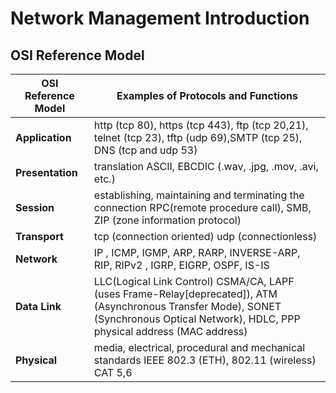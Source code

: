 # Network Management Introduction

## OSI Reference Model

| OSI Reference Model | Examples of Protocols and Functions |
|---|---|
|**Application**|http (tcp 80), https (tcp 443), ftp (tcp 20,21), telnet (tcp 23), tftp (udp 69),SMTP (tcp 25), DNS (tcp and udp 53)  |
|**Presentation**| translation ASCII, EBCDIC (.wav, .jpg, .mov, .avi, etc.)  |
|**Session**| establishing, maintaining and terminating the connection RPC(remote procedure call), SMB, ZIP (zone information protocol)  |
|**Transport**| tcp (connection oriented) udp (connectionless) |
|**Network**| IP , ICMP, IGMP, ARP, RARP, INVERSE-ARP, RIP, RIPv2 , IGRP, EIGRP, OSPF, IS-IS |
|**Data Link**| LLC(Logical Link Control) CSMA/CA, LAPF (uses Frame-Relay[deprecated]), ATM (Asynchronous Transfer Mode), SONET (Synchronous Optical Network), HDLC, PPP physical address (MAC address) |
|**Physical**| media, electrical, procedural and mechanical standards IEEE 802.3 (ETH), 802.11 (wireless) CAT 5,6  |  
